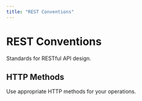 ```yaml
---
title: "REST Conventions"
---
```


# REST Conventions

Standards for RESTful API design.

## HTTP Methods

Use appropriate HTTP methods for your operations.
